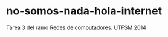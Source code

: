 no-somos-nada-hola-internet
===========================

Tarea 3 del ramo Redes de computadores. UTFSM 2014
